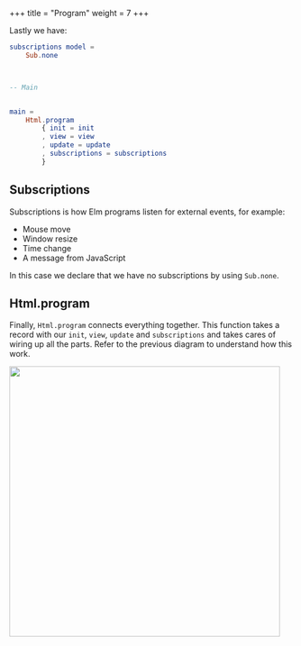 +++
title       = "Program"
weight      = 7
+++

Lastly we have:

```elm
subscriptions model =
    Sub.none



-- Main


main =
    Html.program
        { init = init
        , view = view
        , update = update
        , subscriptions = subscriptions
        }
```

## Subscriptions

Subscriptions is how Elm programs listen for external events, for example:

- Mouse move
- Window resize
- Time change
- A message from JavaScript

In this case we declare that we have no subscriptions by using `Sub.none`.

## Html.program

Finally, `Html.program` connects everything together. This function takes a record with our `init`, `view`, `update` and `subscriptions` and takes cares of wiring up all the parts. Refer to the previous diagram to understand how this work.

<img src="/images/diagram-tea.png" width="480px" />